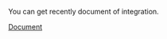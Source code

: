 You can get recently document of integration.

[Document](AS_IGK_WEBSERVICE_TESTS/Documents/Shared/dokuman_LOGO_TIGER_v5_0_20190710.pdf)
